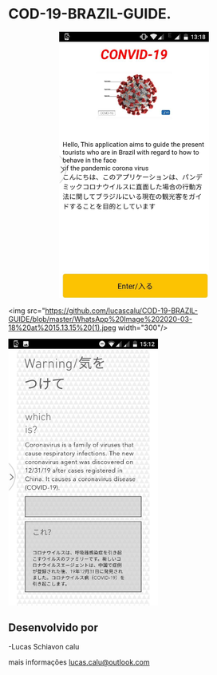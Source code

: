 # COD-19-BRAZIL-GUIDE.



<p align="center">
    <img src="https://github.com/lucascalu/COD-19-BRAZIL-GUIDE/blob/master/0.jpg" width="300"/>





<img src="https://github.com/lucascalu/COD-19-BRAZIL-GUIDE/blob/master/WhatsApp%20Image%202020-03-18%20at%2015.13.15%20(1).jpeg width="300"/>
                                                                                                                                     
                                                                                                                                     
<img src="https://github.com/lucascalu/COD-19-BRAZIL-GUIDE/blob/master/WhatsApp%20Image%202020-03-18%20at%2015.13.15.jpeg" width="300"/>








</p>

## Desenvolvido por
-Lucas Schiavon calu    

mais informações lucas.calu@outlook.com
